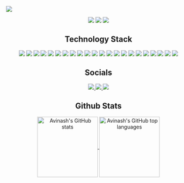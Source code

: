 <img src="https://github.com/git-avilabs/git-avilabs/blob/main/assets/banner.png" />

<p align="center">
  <img src="https://badges.pufler.dev/visits/git-avilabs/git-avilabs"/> 
  <img src="https://badges.pufler.dev/repos/git-avilabs"/>
  <img src="https://badges.pufler.dev/commits/monthly/git-avilabs" />
</p>

<h2 align="center">Technology Stack</h2>
<p align="center">
   <img src="https://img.shields.io/badge/Python-0d1117?style=flat-square&logo=python"/>
   <img src="https://img.shields.io/badge/Dart-0d1117?style=flat-square&logo=dart"/>
   <img src="https://img.shields.io/badge/Flutter-0d1117?style=flat-square&logo=flutter"/>
   <img src="https://img.shields.io/badge/HTML5-0d1117?style=flat-square&logo=html5"/>
   <img src="https://img.shields.io/badge/CSS3-0d1117?style=flat-square&logo=css3"/>
   <img src="https://img.shields.io/badge/JavaScript-0d1117?style=flat-square&logo=javascript"/>
   <img src="https://img.shields.io/badge/React.js-0d1117?style=flat-square&logo=react"/>
   <img src="https://img.shields.io/badge/Bootstrap-0d1117?style=flat-square&logo=bootstrap"/>
   <img src="https://img.shields.io/badge/TailWind-0d1117?style=flat-square&logo=tailwindcss"/>
   <img src="https://img.shields.io/badge/MaterialUI-0d1117?style=flat-square&logo=mui"/>
   <img src="https://img.shields.io/badge/Node.js-0d1117?style=flat-square&logo=Node.js"/>
   <img src="https://img.shields.io/badge/Express.js-0d1117?style=flat-square&logo=express"/>
   <img src="https://img.shields.io/badge/Flask-0d1117?style=flat-square&logo=flask"/>
   <img src="https://img.shields.io/badge/FastAPI-0d1117?style=flat-square&logo=fastapi"/>
   <img src="https://img.shields.io/badge/Socket.io-0d1117?style=flat-square&logo=Socket.io"/>
   <img src="https://img.shields.io/badge/Django-0d1117?style=flat-square&logo=django"/>
   <img src="https://img.shields.io/badge/MySQL-0d1117?style=flat-square&logo=mysql"/>
   <img src="https://img.shields.io/badge/MongoDB-0d1117?style=flat-square&logo=mongodb"/>
   <img src="https://img.shields.io/badge/Heroku-0d1117?style=flat-square&logo=heroku"/>
   <img src="https://img.shields.io/badge/Netlify-0d1117?style=flat-square&logo=netlify"/>
   <img src="https://img.shields.io/badge/Selenium-0d1117?style=flat-square&logo=selenium"/>
   <img src="https://img.shields.io/badge/Postman-0d1117?style=flat-square&logo=postman"/>
</p>
   
<h2 align="center">Socials</h2>
<p align="center">
   <a href="mailto: mail.avinashsah@gmail.com">
      <img src="https://img.shields.io/badge/Mail-0d1117?style=flat-square&logo=gmail"/>
   </a>
   <a href="https://www.linkedin.com/in/dev-avi/">
      <img src="https://img.shields.io/badge/LinkedIn-0d1117?style=flat-square&logo=linkedin"/>
   </a>
   <a href="https://www.instagram.com/avinashsah_/">
      <img src="https://img.shields.io/badge/Instagram-0d1117?style=flat-square&logo=instagram"/>
   </a>
</p>

<h2 align="center">Github Stats</h2>
<p align="center">
   <a href="https://github.com/git-avilabs">
      <img align="center" height="165em" src="https://github-readme-stats.vercel.app/api?username=git-avilabs&show_icons=true&theme=dracula&hide_border=true&count_private=true&include_all_commits=true" alt="Avinash's GitHub stats" />
      <img align="center" height="165em" src="https://github-readme-stats.vercel.app/api/top-langs/?username=git-avilabs&theme=dracula&hide_border=true&layout=compact&include_all_commits=true&count_private=true&langs_count=8" alt="Avinash's GitHub top languages" />
  </a>
</p>
